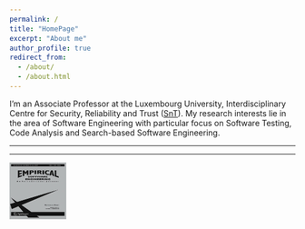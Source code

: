 ```yaml
---
permalink: /
title: "HomePage"
excerpt: "About me"
author_profile: true
redirect_from: 
  - /about/
  - /about.html
---
```


I’m an Associate Professor at the Luxembourg University, Interdisciplinary Centre for Security, Reliability and Trust ([SnT](https://wwwfr.uni.lu/snt)). My research interests lie in the area of Software Engineering with particular focus on Software Testing, Code Analysis and Search-based Software Engineering. 

---------------------------------------------------------------------------------------------------------------------------------------------------------

---------------------------------------------------------------------------------------------------------------------------------------------------------
<a href="[https://conf.researchr.org/home/ssbse-2022](https://link.springer.com/journal/10664)">
      <img src="/images/10664.jpeg" width="100" height="100">
</a>

